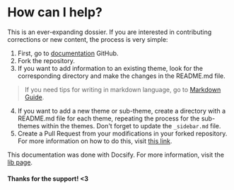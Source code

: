 # How can I help?

This is an ever-expanding dossier. If you are interested in contributing corrections or new content, the process is very simple:

1. First, go to [documentation](https://github.com/FactorMouk/TheActiveDivergenceGuide) GitHub.
2. Fork the repository.
3. If you want to add information to an existing theme, look for the corresponding directory and make the changes in the README.md file.
> If you need tips for writing in markdown language, go to [Markdown Guide](https://www.markdownguide.org/basic-syntax/#overview).
4. If you want to add a new theme or sub-theme, create a directory with a README.md file for each theme, repeating the process for the sub-themes within the themes. Don't forget to update the `_sidebar.md` file.
5. Create a Pull Request from your modifications in your forked repository. For more information on how to do this, visit [this link](https://docs.github.com/pt/pull-requests/collaborating-with-pull-requests/proposing-changes-to-your-work-with-pull-requests/creating-a-pull-request-from-a-fork).

This documentation was done with Docsify. For more information, visit the [lib page](https://docsify.js.org/#/quickstart).

#### Thanks for the support! <3